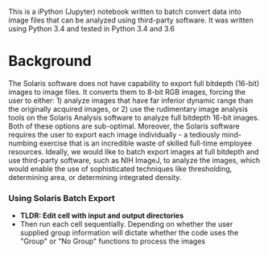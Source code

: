 This is a iPython (Jupyter) notebook written to batch convert data into
image files that can be analyzed using third-party software. 
It was written using Python 3.4 and tested in Python 3.4 and 3.6

# Background
The Solaris software does not have capability to export full bitdepth (16-bit) images to image files.  It converts them to 8-bit RGB images, forcing the user to either: 1) analyze images that have far inferior dynamic range than the originally acquired images, or 2) use the rudimentary image analysis tools on the Solaris Analysis software to analyze full bitdepth 16-bit images.  Both of these options are sub-optimal.  Moreover, the Solaris software requires the user to export each image individually - a tediously mind-numbing exercise that is an incredible waste of skilled full-time employee resources.  Ideally, we would like to batch export images at full bitdepth and use third-party software, such as NIH ImageJ, to analyze the images, which would enable the use of sophisticated techniques like thresholding, determining area, or determining integrated density. 


### Using Solaris Batch Export
* **TLDR: Edit cell with input and output directories**
* Then run each cell sequentially. Depending on whether the user supplied group information will dictate whether the code uses the "Group" or "No Group" functions to process the images
